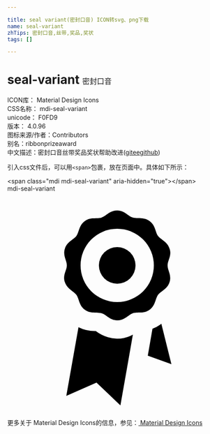 ```yaml
---

title: seal variant(密封口音) ICON转svg、png下载
name: seal-variant
zhTips: 密封口音,丝带,奖品,奖状
tags: []

---
```


# seal-variant  <small style="font-size: 60%;font-weight: 100">密封口音</small>


<div class="detail-page">
<p>
<span>
ICON库：
<span class="badge-secondary badge">Material Design Icons</span> 
</span>
<br/>
<span>
CSS名称：
<span class="badge-secondary badge">mdi-seal-variant</span> 
</span>
<br/>
<span>
unicode：
<span class="badge-secondary badge">F0FD9</span> 
<copy-btn content='F0FD9' btn-title=""></copy-btn>
<copy-btn :content='String.fromCodePoint(parseInt("F0FD9", 16))' btn-title="复制U"></copy-btn>
</span>
<br/>
<span>
版本：
<span class="badge-secondary badge">4.0.96</span> 
</span>
<br/>
<span>图标来源/作者：<span class="badge-light badge">Contributors</span></span> 
<br/>
<span>别名：<span class="badge-light badge">ribbon</span><span class="badge-light badge">prize</span><span class="badge-light badge">award</span></span><br/><span class="zh-detail">中文描述：<span class="badge-primary badge">密封口音</span><span class="badge-primary badge">丝带</span><span class="badge-primary badge">奖品</span><span class="badge-primary badge">奖状</span><span class="help-link"><span>帮助改进</span>(<a href="https://gitee.com/liuwave/icon-helper/edit/master/json/material/seal-variant.json" target="_blank" rel="noopener noreferrer">gitee</a><a href="https://github.com/liuwave/icon-helper/edit/master/json/material/seal-variant.json" target="_blank" rel="noopener noreferrer">github</a></span>)</span><br/>
</p>
</div>
<div class="alert alert-dark">
  <i class="mdi mdi-seal-variant mdi-48px"></i>
  <i class="mdi mdi-seal-variant mdi-36px"></i>
  <i class="mdi mdi-seal-variant mdi-24px"></i>
  <i class="mdi mdi-seal-variant mdi-18px"></i>
</div>
<div>
  <p>引入css文件后，可以用<code>&lt;span&gt;</code>包裹，放在页面中。具体如下所示：    
  </p>
  <div class="alert alert-primary" style="font-size: 14px">
    &lt;span class="mdi mdi-seal-variant" aria-hidden="true"&gt;&lt;/span&gt;
    <copy-btn content='<span class="mdi mdi-seal-variant" aria-hidden="true"></span>'></copy-btn>
  </div>
  <div class="alert alert-secondary">
    <i class="mdi mdi-seal-variant"
    style="font-size: 24px"
    aria-hidden="true"></i> mdi-seal-variant
    <copy-btn content="mdi-seal-variant" btn-title="复制图标名称"></copy-btn>
  </div>
</div>
<div id="svg" class="svg-wrap">
<svg xmlns="http://www.w3.org/2000/svg" viewBox="0 0 24 24"><path d="M17.71 6.15C17.46 5.38 16.79 5.21 16.45 4.77C16.14 4.31 16.18 3.62 15.53 3.15S14.23 2.92 13.7 2.77 12.81 2 12 2 10.82 2.58 10.3 2.77 9.13 2.67 8.47 3.15 7.86 4.31 7.55 4.77C7.21 5.21 6.55 5.38 6.29 6.15S6.5 7.45 6.5 8 6 9.08 6.29 9.85 7.21 10.79 7.55 11.23C7.86 11.69 7.82 12.38 8.47 12.85S9.77 13.08 10.3 13.23 11.19 14 12 14 13.18 13.42 13.7 13.23 14.87 13.33 15.53 12.85 16.14 11.69 16.45 11.23C16.79 10.79 17.45 10.62 17.71 9.85S17.5 8.55 17.5 8 18 6.92 17.71 6.15M12 12A4 4 0 1 1 16 8A4 4 0 0 1 12 12M14 8A2 2 0 1 1 12 6A2 2 0 0 1 14 8M13.71 15.56L13.08 19.16L12.35 23.29L9.74 20.8L6.44 22.25L7.77 14.75A4 4 0 0 0 9.66 15.17A4.15 4.15 0 0 0 11 15.85A3.32 3.32 0 0 0 12 16A3.5 3.5 0 0 0 13.71 15.56M17.92 18.78L15.34 17.86L15.85 14.92A3.2 3.2 0 0 0 16.7 14.47L16.82 14.37Z" /></svg>
</div>
<detail full-name='mdi-seal-variant'></detail>
    
<div><p>更多关于 Material Design Icons的信息，参见：<a target="_blank" href="https://iconhelper.cn/material.html"> Material Design Icons</a>
</p></div>
